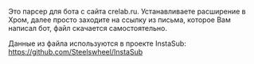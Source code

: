 Это парсер для бота с сайта crelab.ru. Устанавливаете расширение в Хром, далее просто заходите на ссылку из письма, которое Вам написал бот, файл скачается самостоятельно.

Данные из файла используются в проекте InstaSub: https://github.com/Steelswheel/InstaSub
